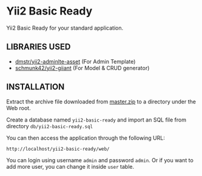 Yii2 Basic Ready
============================

Yii2 Basic Ready for your standard application.

LIBRARIES USED
--------------
	
- [dmstr/yii2-adminlte-asset](https://github.com/dmstr/yii2-adminlte-asset) (For Admin Template)
- [schmunk42/yii2-giiant](https://github.com/schmunk42/yii2-giiant) (For Model & CRUD generator)
	

INSTALLATION
------------

Extract the archive file downloaded from [master.zip](https://github.com/febfeb/yii2-ready-basic/archive/master.zip) to a directory under the Web root.

Create a database named `yii2-basic-ready` and import an SQL file from directory `db/yii2-basic-ready.sql`

You can then access the application through the following URL:

~~~
http://localhost/yii2-basic-ready/web/
~~~

You can login using username `admin` and password `admin`. Or if you want to add more user, you can change it inside `user` table.
